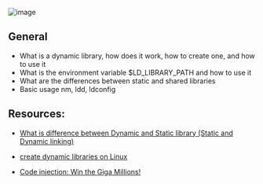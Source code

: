 ![image](https://github.com/pixie-a/alx-low_level_programming/assets/101095081/f72d4565-eae0-408d-869c-e820b628f4b7)

## General
* What is a dynamic library, how does it work, how to create one, and how to use it
* What is the environment variable $LD_LIBRARY_PATH and how to use it
* What are the differences between static and shared libraries
* Basic usage nm, ldd, ldconfig

## Resources:

* [What is difference between Dynamic and Static library (Static and Dynamic linking)](https://www.youtube.com/watch?v=eW5he5uFBNM)

* [create dynamic libraries on Linux](https://www.google.com/#q=linux+create+dynamic+library)

* [Code injection: Win the Giga Millions!](https://github.com/alx-tools/0x18.c)
